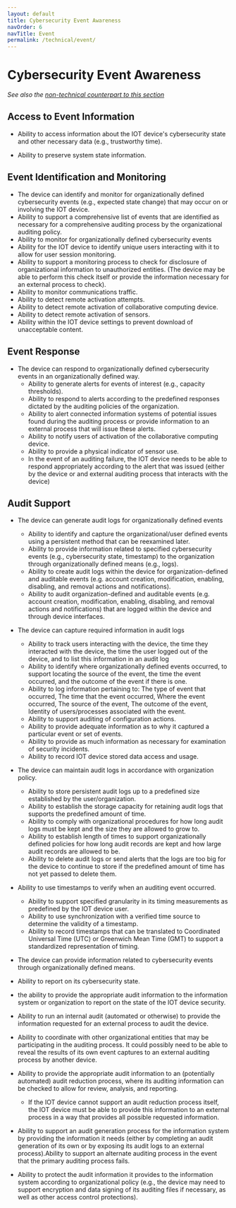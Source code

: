 ```yaml
---
layout: default
title: Cybersecurity Event Awareness
navOrder: 6
navTitle: Event
permalink: /technical/event/
---
```


# Cybersecurity Event Awareness

_See also the [non-technical counterpart to this section](../_8259-Control/event.md)_

## Access to Event Information

- Ability to access information about the IOT device&#39;s cybersecurity state and other necessary data (e.g., trustworthy time).

- Ability to preserve system state information.

## Event Identification and Monitoring

- The device can identify and monitor for organizationally defined cybersecurity events (e.g., expected state change) that may occur on or involving the IOT device.
- Ability to support a comprehensive list of events that are identified as necessary for a comprehensive auditing process by the organizational auditing policy.
- Ability to monitor for organizationally defined cybersecurity events
- Ability for the IOT device to identify unique users interacting with it to allow for user session monitoring.
- Ability to support a monitoring process to check for disclosure of organizational information to unauthorized entities. (The device may be able to perform this check itself or provide the information necessary for an external process to check).
- Ability to monitor communications traffic.
- Ability to detect remote activation attempts.
- Ability to detect remote activation of collaborative computing device.
- Ability to detect remote activation of sensors.
- Ability within the IOT device settings to prevent download of unacceptable content.

## Event Response

- The device can respond to organizationally defined cybersecurity events in an organizationally defined way.
  - Ability to generate alerts for events of interest (e.g., capacity thresholds).
  - Ability to respond to alerts according to the predefined responses dictated by the auditing policies of the organization.
  - Ability to alert connected information systems of potential issues found during the auditing process or provide information to an external process that will issue these alerts.
  - Ability to notify users of activation of the collaborative computing device.
  - Ability to provide a physical indicator of sensor use.
  - In the event of an auditing failure, the IOT device needs to be able to respond appropriately according to the alert that was issued (either by the device or and external auditing process that interacts with the device)

## Audit Support

- The device can generate audit logs for organizationally defined events
  - Ability to identify and capture the organizational/user defined events using a persistent method that can be reexamined later.
  - Ability to provide information related to specified cybersecurity events (e.g., cybersecurity state, timestamp) to the organization through organizationally defined means (e.g., logs).
  - Ability to create audit logs within the device for organization-defined and auditable events (e.g. account creation, modification, enabling, disabling, and removal actions and notifications).
  - Ability to audit organization-defined and auditable events (e.g. account creation, modification, enabling, disabling, and removal actions and notifications) that are logged within the device and through device interfaces.
- The device can capture required information in audit logs
  - Ability to track users interacting with the device, the time they interacted with the device, the time the user logged out of the device, and to list this information in an audit log
  - Ability to identify where organizationally defined events occurred, to support locating the source of the event, the time the event occurred, and the outcome of the event if there is one.
  - Ability to log information pertaining to: The type of event that occurred, The time that the event occurred, Where the event occurred, The source of the event, The outcome of the event, Identity of users/processes associated with the event.
  - Ability to support auditing of configuration actions.
  - Ability to provide adequate information as to why it captured a particular event or set of events.
  - Ability to provide as much information as necessary for examination of security incidents.
  - Ability to record IOT device stored data access and usage.
- The device can maintain audit logs in accordance with organization policy.
  - Ability to store persistent audit logs up to a predefined size established by the user/organization.
  - Ability to establish the storage capacity for retaining audit logs that supports the predefined amount of time.
  - Ability to comply with organizational procedures for how long audit logs must be kept and the size they are allowed to grow to.
  - Ability to establish length of times to support organizationally defined policies for how long audit records are kept and how large audit records are allowed to be.
  - Ability to delete audit logs or send alerts that the logs are too big for the device to continue to store if the predefined amount of time has not yet passed to delete them.
- Ability to use timestamps to verify when an auditing event occurred.
  - Ability to support specified granularity in its timing measurements as predefined by the IOT device user.
  - Ability to use synchronization with a verified time source to determine the validity of a timestamp.
  - Ability to record timestamps that can be translated to Coordinated Universal Time (UTC) or Greenwich Mean Time (GMT) to support a standardized representation of timing.
- The device can provide information related to cybersecurity events through organizationally defined means.

- Ability to report on its cybersecurity state.
- the ability to provide the appropriate audit information to the information system or organization to report on the state of the IOT device security.
- Ability to run an internal audit (automated or otherwise) to provide the information requested for an external process to audit the device.

- Ability to coordinate with other organizational entities that may be participating in the auditing process. It could possibly need to be able to reveal the results of its own event captures to an external auditing process by another device.
- Ability to provide the appropriate audit information to an (potentially automated) audit reduction process, where its auditing information can be checked to allow for review, analysis, and reporting.
  - If the IOT device cannot support an audit reduction process itself, the IOT device must be able to provide this information to an external process in a way that provides all possible requested information.

- Ability to support an audit generation process for the information system by providing the information it needs (either by completing an audit generation of its own or by exposing its audit logs to an external process).Ability to support an alternate auditing process in the event that the primary auditing process fails.
- Ability to protect the audit information it provides to the information system according to organizational policy (e.g., the device may need to support encryption and data signing of its auditing files if necessary, as well as other access control protections).
